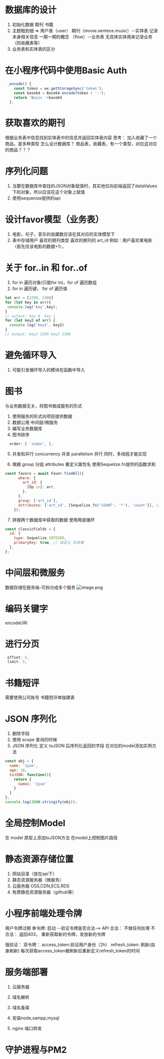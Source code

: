 <!--
 * @Author: your name
 * @Date: 2020-03-31 23:55:53
 * @LastEditTime: 2020-04-24 22:34:12
 * @LastEditors: Please set LastEditors
 * @Description: In User Settings Edit
 * @FilePath: \island-node\note.md
 -->

# 数据库的设计
<!-- 面向对象 model class -->
1. 初始化数据 期刊 书籍
2. 主题粗到细
=>
  用户表（user）
  期刊（movie.sentece.music）--实体表 记录本身相关信息
  一期一期的概念 （flow）--业务表 无具体实体用来记录业务（同收藏表等）
3. 业务表和实体表的区分

# 在小程序代码中使用Basic Auth
```js
 _encode() {
    const token = wx.getStorageSync('token');
    const base64 = Base64.encode(token + ':');
    return 'Basic '+base64
  },
```

# 获取喜欢的期刊
  根据业务表中信息找到实体表中的信息并返回实体表内容
  思考： 加入收藏了一个商品，是多种类型 怎么设计数据库？
  商品表，收藏表，有一个类型，对应这对应的商品？？？

# 序列化问题
1. 当要在数据库中查找的JSON对象赋值时，其实他仅向前端返回了dataValues下的对象，所以应该在这个对象上赋值
2. 使用sequenize提供的api 

# 设计favor模型（业务表）
1. 电影，句子，音乐的收藏数应该在其对应的实体模型下
2. 表中存储用户 喜欢的期刊类型 喜欢的期刊的 art_id
例如：用户喜欢某电影（首先往该电影的数据+1），

# 关于 for..in 和 for..of
1. for in 遍历对象(只能for in)，for of 遍历数组
2. for in 遍历键， for of 遍历值
```js
let arr = [2299, 2300]
for (let key in arr){
 console.log('key',key);
}
// output: key 0  key 1
for (let key2 of arr) {
  console.log('key2', key2)
}
// output: key2 2299 key2 2300
```
# 避免循环导入
1. 可能引发循环导入的模块在函数中导入

# 图书
与业务数据无关，将图书做成服务的形式
1. 使用服务的形式向项目提供数据
2. 数据公用
   中间层/微服务
3. 编写业务数据库
4. 图书排序
```js
  order: [ 'index', ],
```
5. 并发和并行
concurrency 并发
parallelism 并行 同时，多线程才能实现
<!-- cpu 密集型操作 -->
<!-- 资源密集型操作 -->
6. 根据 group 分组
attributes 重定义属性名
使用Sequelize.fn提供的函数求和
```js
const favors = await Favor.findAll({
      where: {
        art_id: {
          [Op.in]: arr,
        },
      },
      group: ['art_id'],
      attributes: ['art_id', [Sequelize.fn('COUNT', '*'), 'count']], // Sequenize 求和（数组length）求总和：SUM
    });
```
7. 拼接两个数据库中获取的数据
使用两层循环
```js
const classicFields = {
  id: {
    type: Sequelize.INTEGER,
    primaryKey: true, // 自定义 非自增
  },
};
```

# 中间层和微服务
  数据存储在服务端-可拆分成多个服务
![image.png](https://i.loli.net/2020/04/11/5XcvrzPG9kBowND.png)

# 编码关键字
encodeURI

# 进行分页
```js
 offset: 5,
 limit: 5,
```
 
# 书籍短评
需要使用公司账号
书籍短评单独建表 

# JSON 序列化
1. 删除字段
2. 使用 scope 查询的时候
3. JSON 序列化
定义 toJSON 后序列化返回的字段
在对应的model添加实例方法
```js
const obj = {
  name: '1yue',
  age: 18,
  toJSON: function(){
    return {
      name1: '2yue' 
    }
  }
},
console.log(JSON.stringify(obj));
```

# 全局控制Model
在 model 原型上添加toJSON方法
在model上控制图片路径

# 静态资源存储位置
1. 网站目录（放在api下）
2. 静态资源服务器（微服务）
3. 云服务器 OSS,CDN,ECS,RDS
4. 免费静态资源服务器（github等）

# 小程序前端处理令牌
用户令牌过期 
单令牌:
启动 --验证令牌是否合法--> API
合法： 不做任何处理
不合法： 返回403， 重新获取新的令牌，发放新的令牌

强验证：
双令牌：
access_token:验证用户身份（2h）
refresh_token: 刷新(自身刷新)
每次获取access_token被刷新后重新定义refresh_token的时间

# 服务端部署
1. 云服务器
2. 域名解析
3. 域名备案

4. 安装node,xampp,mysql

5. nginx 端口转发

# 守护进程与PM2
